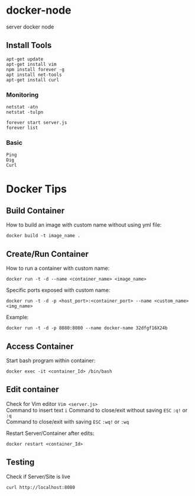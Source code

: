 # docker-node
server docker node


  ## Install Tools
  ```
  apt-get update
  apt-get install vim
  npm install forever -g
  apt install net-tools
  apt-get install curl
  ```

  ### Monitoring 
  ```
  netstat -atn
  netstat -tulpn 
  ```
  ```
  forever start server.js
  forever list
  ```
  
  ### Basic 
  ```
  Ping 
  Dig 
  Curl 
  ```

# Docker Tips
  ## Build Container
  How to build an image with custom name without using yml file:  
  ```
  docker build -t image_name .
  ```
  ## Create/Run Container
  How to run a container with custom name:
  ```
  docker run -t -d --name <container_name> <image_name>
  ```
  Specific ports exposed with custom name:   
  ```
  docker run -t -d -p <host_port>:<container_port> --name <custom_name> <img_name> 
  ```
  Example:  
  ```
  docker run -t -d -p 8080:8080 --name docker-name 32dfgf16X24b
   ```
  ## Access Container 
  
  Start bash program within container:   
  ```
  docker exec -it <container_Id> /bin/bash
  ```
  ## Edit container  
  Check for Vim editor ```Vim <server.js>```  
  Command to insert text ```i```
  Command to close/exit without saving ```ESC``` ```:q!``` or ```:q```  
  Command to close/exit with saving ```ESC``` ```:wq!``` or  ```:wq```
  
  Restart Server/Container after edits:
  ```
  docker restart <container_Id>
  ```
  
  ## Testing 
  Check if Server/Site is live
  ```
  curl http://localhost:8080
  ```
